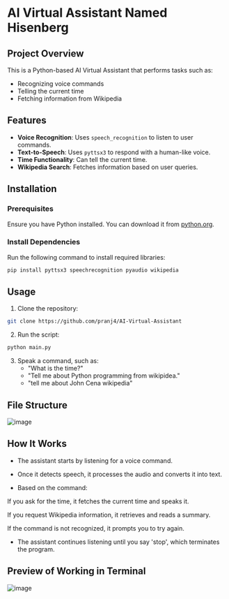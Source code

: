 

# AI Virtual Assistant Named Hisenberg 

## Project Overview

This is a Python-based AI Virtual Assistant that performs tasks such as:
- Recognizing voice commands
- Telling the current time
- Fetching information from Wikipedia

## Features
- **Voice Recognition**: Uses `speech_recognition` to listen to user commands.
- **Text-to-Speech**: Uses `pyttsx3` to respond with a human-like voice.
- **Time Functionality**: Can tell the current time.
- **Wikipedia Search**: Fetches information based on user queries.

## Installation
### Prerequisites
Ensure you have Python installed. You can download it from [python.org](https://www.python.org/downloads/).

### Install Dependencies
Run the following command to install required libraries:
```sh
pip install pyttsx3 speechrecognition pyaudio wikipedia
```

## Usage
1. Clone the repository:
```sh
git clone https://github.com/pranj4/AI-Virtual-Assistant

```

2. Run the script:
```sh
python main.py
```

3. Speak a command, such as:
   - "What is the time?"
   - "Tell me about Python programming from wikipidea."
   - "tell me about John Cena wikipedia"

## File Structure

![image](https://github.com/user-attachments/assets/ac9f94c9-98d1-4b6b-ac06-b8c1d597bed0)


## How It Works

- The assistant starts by listening for a voice command.

- Once it detects speech, it processes the audio and converts it into text.

- Based on the command:

If you ask for the time, it fetches the current time and speaks it.

If you request Wikipedia information, it retrieves and reads a summary.

If the command is not recognized, it prompts you to try again.

- The assistant continues listening until you say 'stop', which terminates the program.
  
## Preview of Working in Terminal 

![image](https://github.com/user-attachments/assets/7721912a-bcfd-42d8-b049-665c19f56d48)





